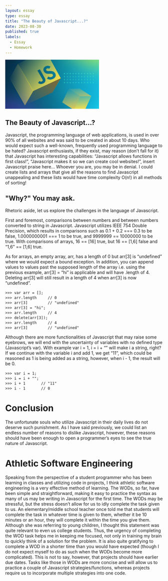```yaml
---
layout: essay
type: essay
title: "The Beauty of Javascript...?"
date: 2023-08-30
published: true
labels:
  - Essay
  - Homework
---
```


<img width="300px" class="rounded float-start pe-4" src="/img/essay/javascriptImg.jpeg">

## The Beauty of Javascript...?

Javascript, the programming language of web applications, is used in over 90% of all websites and was said to be created in about 10 days. Who would expect such a well-known, frequently used programming language to be hated? Javascript enthusiasts, if they exist, may reason (don’t fall for it) that Javascript has interesting capabilities: “Javascript allows functions in first class!”, “Javascript makes it so we can create cool websites!”, insert Javascript praise here… Whoever you are, you may be in denial. I could create lists and arrays that give all the reasons to find Javascript unappealing and these lists would have time complexity O(n!) in all methods of sorting! 

## "Why?" You may ask.
Rhetoric aside, let us explore the challenges in the language of Javascript. 

First and foremost, comparisons between numbers and between numbers converted to string in Javascript. 
Javascript utilizes IEEE 754 Double Precision, which results in comparisons such as 0.1 + 0.2 === 0.3 to be false, 1.0000000001 === 1 to be true, and 9999999 == 10000000 to be true. With comparisons of arrays, 16 == [16] true, but 16 == [1,6] false and “1,6” == [1,6] true.


As for arrays, an empty array, arr, has a length of 0 but arr[3] is “undefined” where we would expect a bound exception. In addition, you can append values to values past the supposed length of the array i.e. using the previous example, arr[3] = “hi” is applicable and will have .length of 4. Deleting arr[3] will still result in a length of 4 when arr[3] is now “undefined”. 
```
>>> var arr = [];
>>> arr.length     // 0
>>> arr[3]         // "undefined"
>>> arr[3] = "hi";
>>> arr.length     // 4
>>> delete(arr[3]);
>>> arr.length     // 4
>>> arr[3]         // "undefined"
```

Although there are more functionalities of Javascript that may raise some eyebrows, we will end with the uncertainty of variables with no defined type (Javascript’s var). With example var i = 1, i = i + “” will make i a string, right? If we continue with the variable i and add 1, we get “11”, which could be reasoned as 1 is being added as a string, however, when i - 1, the result will be 0.
```
>>> var i = 1;
>>> i = i + "";
>>> i + 1       // "11"
>>> i - 1       // 0
```
# Conclusion
The unfortunate souls who utilize Javascript in their daily lives do not deserve such punishment. As I have said previously, we could list an endless number of reasons to dislike Javascript, however, these reasons should have been enough to open a programmer’s eyes to see the true nature of Javascript.

# Athletic Software Engineering
Speaking from the perspective of a student programmer who has been learning in classes and utilizing code in projects, I think athletic software engineering is a very effective method of learning. The WODs, so far, have been simple and straightforward, making it easy to practice the syntax as many of us may be writing in Javascript for the first time. The WODs may be stressful, but the stress doesn’t allow for us to idly complete the task given to us. An elementary/middle school teacher once told me that students will complete the task in whatever time is given to them, whether it be 10 minutes or an hour, they will complete it within the time you give them. Although she was referring to young children, I thought this statement was quite relevant to even us college students. Thus, the urgency of completing the WOD task helps me in keeping me focused, not only in training my brain to quickly think of a solution for the problem. It is also quite gratifying to complete a WOD in a shorter time than you would have expected (though I do not expect myself to do as such when the WODs become more complicated). This is not to say, however, that projects should have earlier due dates. Tasks like those in WODs are more concise and will allow us to practice a couple of Javascript strategies/functions, whereas projects require us to incorporate multiple strategies into one code.
